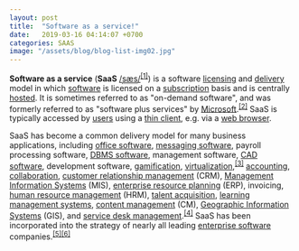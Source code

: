 ```yaml
---
layout: post
title:  "Software as a service!"
date:   2019-03-16 04:14:07 +0700
categories: SAAS
image: "/assets/blog/blog-list-img02.jpg"
---
```


**Software as a service** (**SaaS** <span class="nowrap"><span class="IPA nopopups noexcerpt">[/<span style="border-bottom:1px dotted"><span title="'s' in 'sigh'">s</span><span title="/æ/: 'a' in 'bad'">æ</span><span title="'s' in 'sigh'">s</span></span>/](/wiki/Help:IPA/English "Help:IPA/English")</span></span><sup id="cite_ref-1" class="reference">[[1]](#cite_note-1)</sup>) is a software [licensing](/wiki/Software_licensing "Software licensing") and [delivery](/wiki/Software_delivery "Software delivery") model in which [software](/wiki/Software "Software") is licensed on a [subscription](/wiki/Subscription "Subscription") basis and is centrally [hosted](/wiki/Internet_hosting_service "Internet hosting service"). It is sometimes referred to as "on-demand software", and was formerly referred to as "software plus services" by [Microsoft](/wiki/Microsoft "Microsoft").<sup id="cite_ref-2" class="reference">[[2]](#cite_note-2)</sup> SaaS is typically accessed by [users](/wiki/User_(computing) "User (computing)") using a [thin client](/wiki/Thin_client "Thin client"), e.g. via a [web browser](/wiki/Web_browser "Web browser").

SaaS has become a common delivery model for many business applications, including [office software](/wiki/Productivity_software "Productivity software"), [messaging software](/wiki/Instant_messaging "Instant messaging"), payroll processing software, [DBMS software](/wiki/Database "Database"), management software, [CAD software](/wiki/Computer-aided_design "Computer-aided design"), development software, [gamification](/wiki/Gamification "Gamification"), [virtualization](/wiki/Virtualization_software_licensing "Virtualization software licensing"),<sup id="cite_ref-ITChannelGlossary_3-0" class="reference">[[3]](#cite_note-ITChannelGlossary-3)</sup> [accounting](/wiki/Accounting_software "Accounting software"), [collaboration](/wiki/Collaborative_software "Collaborative software"), [customer relationship management](/wiki/Customer_relationship_management "Customer relationship management") (CRM), [Management Information Systems](/wiki/Management_information_systems "Management information systems") (MIS), [enterprise resource planning](/wiki/Enterprise_resource_planning "Enterprise resource planning") (ERP), invoicing, [human resource management](/wiki/Human_resource_management "Human resource management") (HRM), [talent acquisition](/wiki/Talent_acquisition "Talent acquisition"), [learning management systems](/wiki/Learning_management_system "Learning management system"), [content management](/wiki/Content_management "Content management") (CM), [Geographic Information Systems](/wiki/Geographic_Information_Systems "Geographic Information Systems") (GIS), and [service desk management](/wiki/IT_service_management#Service_Desk "IT service management").<sup id="cite_ref-4" class="reference">[[4]](#cite_note-4)</sup> SaaS has been incorporated into the strategy of nearly all leading [enterprise software](/wiki/Enterprise_software "Enterprise software") companies.<sup id="cite_ref-5" class="reference">[[5]](#cite_note-5)</sup><sup id="cite_ref-6" class="reference">[[6]](#cite_note-6)</sup>